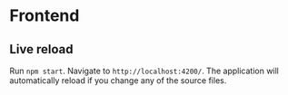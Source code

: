 # Frontend

## Live reload

Run `npm start`. Navigate to `http://localhost:4200/`. The application will automatically reload if you change any of the source files.
